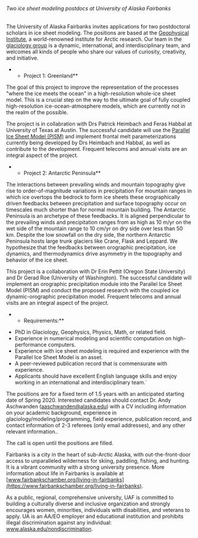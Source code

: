 ###### Two ice sheet modeling postdocs at University of Alaska Fairbanks

The University of Alaska Fairbanks invites applications for two
postdoctoral scholars in ice sheet modeling. The positions are based at
the [Geophysical Institute](https://www.gi.alaska.edu/), a
world-renowned institute for Arctic research. Our team in the
[glaciology group](https://glaciers.gi.alaska.edu/) is a
dynamic, international, and interdisciplinary team, and welcomes all
kinds of people who share our values of curiosity, creativity, and
initiative.

-   -   Project 1: Greenland**

The goal of this project to improve the representation of the processes
\"where the ice meets the ocean\" in a high-resolution whole-ice sheet
model. This is a crucial step on the way to the ultimate goal of fully
coupled high-resolution ice-ocean-atmosphere models, which are currently
not in the realm of the possible.

The project is in collabration with Drs Patrick Heimbach and Feras
Habbal at University of Texas at Austin. The successful candidate will
use the [Parallel Ice Sheet Model
(PISM)](https://pism-docs.org/wiki/doku.php) and implement
frontal melt parameterizations currently being developed by Drs Heimbach
and Habbal, as well as contribute to the development. Frequent telecoms
and annual visits are an integral aspect of the project.

-   -   Project 2: Antarctic Peninsula**

The interactions between prevailing winds and mountain topography give
rise to order-of-magnitude variations in precipitation For mountain
ranges in which ice overtops the bedrock to form ice sheets these
orographically driven feedbacks between precipitation and surface
topography occur on timescales much shorter than for normal mountain
building. The Antarctic Peninsula is an archetype of these feedbacks. It
is aligned perpendicular to the prevailing winds and precipitation
ranges from as high as 10 m/yr on the wet side of the mountain range to
10 cm/yr on dry side over less than 50 km. Despite the low snowfall on
the dry side, the northern Antarctic Peninsula hosts large trunk
glaciers like Crane, Flask and Leppard. We hypothesize that the
feedbacks between orographic precipitation, ice dynamics, and
thermodynamics drive asymmetry in the topography and behavior of the ice
sheet.

This project is a collaboration with Dr Erin Pettit (Oregon State
University) and Dr Gerad Roe (University of Washington). The successful
candidate will implement an orographic precipitation module into the
Parallel Ice Sheet Model (PISM) and conduct the proposed research with
the coupled ice dynamic-orographic precipitation model. Frequent
telecoms and annual visits are an integral aspect of the project. 

-   -   Requirements:**

* PhD in Glaciology, Geophysics, Physics, Math, or related field.
* Experience in numerical modeling and scientific computation on high-performance computers.
* Experience with ice sheet modeling is required and experience with the Parallel Ice Sheet Model is an asset.
* A peer-reviewed publication record that is commensurate with experience.
* Applicants should have excellent English language skills and enjoy working in an international and interdisciplinary team.`

The positions are for a fixed term of 1.5 years with an anticipated
starting date of Spring 2020. Interested candidates should contact Dr.
Andy Aschwanden (<aaschwanden@alaska.edu>) with a CV including
information on your academic background, experience in
glaciology/modeling/programming, field experience, publication record,
and contact information of 2-3 referees (only email addresses), and any
other relevant information..

The call is open until the positions are filled.

Fairbanks is a city in the heart of sub-Arctic Alaska, with
out-the-front-door access to unparalleled wilderness for skiing,
paddling, fishing, and hunting. It is a vibrant community with a strong
university presence. More information about life in Fairbanks is
available at
[www.fairbankschamber.org/living-in-fairbanks](https://www.fairbankschamber.org/living-in-fairbanks).

As a public, regional, comprehensive university, UAF is committed to
building a culturally diverse and inclusive organization and strongly
encourages women, minorities, individuals with disabilities, and
veterans to apply. UA is an AA/EO employer and educational institution
and prohibits illegal discrimination against any individual:
www.alaska.edu/nondiscrimination.
